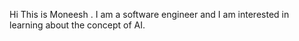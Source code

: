 Hi This is Moneesh . I am a software engineer and I am interested in learning about the concept of AI.